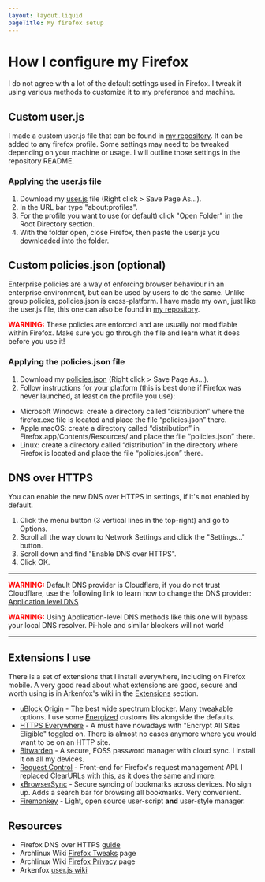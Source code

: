 ```yaml
---
layout: layout.liquid
pageTitle: My firefox setup
---
```


# How I configure my Firefox

I do not agree with a lot of the default settings used in Firefox. I tweak it using various methods to customize it to my preference and machine.

## Custom user.js

I made a custom user.js file that can be found in [my repository](https://github.com/Kellegram/my-firefox-setup). It can be added to any firefox profile. Some settings may need to be tweaked depending on your machine or usage. I will outline those settings in the repository README.

### Applying the user.js file

1. Download my [user.js](https://raw.githubusercontent.com/Kellegram/my-firefox-setup/master/user.js) file (Right click > Save Page As...).
2. In the URL bar type "about:profiles".
3. For the profile you want to use (or default) click "Open Folder" in the Root Directory section.
4. With the folder open, close Firefox, then paste the user.js you downloaded into the folder.

## Custom policies.json (optional)

Enterprise policies are a way of enforcing browser behaviour in an enterprise environment, but can be used by users to do the same. Unlike group policies, policies.json is cross-platform. I have made my own, just like the user.js file, this one can also be found in [my repository](https://github.com/Kellegram/my-firefox-setup).

<span style="color:red"> **WARNING:**</span> These policies are enforced and are usually not modifiable within Firefox. Make sure you go through the file and learn what it does before you use it!

### Applying the policies.json file

1. Download my [policies.json](https://raw.githubusercontent.com/Kellegram/my-firefox-setup/master/policies.json) (Right click > Save Page As...).
2. Follow instructions for your platform (this is best done if Firefox was never launched, at least on the profile you use):

- Microsoft Windows: create a directory called “distribution” where the firefox.exe file is located and place the file “policies.json” there.
- Apple macOS: create a directory called “distribution” in Firefox.app/Contents/Resources/ and place the file “policies.json” there.
- Linux: create a directory called “distribution” in the directory where Firefox is located and place the file “policies.json” there.

## DNS over HTTPS

You can enable the new DNS over HTTPS in settings, if it's not enabled by default.

1. Click the menu button (3 vertical lines in the top-right) and go to Options.
2. Scroll all the way down to Network Settings and click the "Settings..." button.
3. Scroll down and find "Enable DNS over HTTPS".
4. Click OK.

---

<span style="color:red"> **WARNING:**</span> Default DNS provider is Cloudflare, if you do not trust Cloudflare, use the following link to learn how to change the DNS provider: [Application level DNS](https://wiki.archlinux.org/index.php/Domain_name_resolution#Application-level_DNS)

<span style="color:red"> **WARNING:**</span> Using Application-level DNS methods like this one will bypass your local DNS resolver. Pi-hole and similar blockers will not work!

---

## Extensions I use

There is a set of extensions that I install everywhere, including on Firefox mobile. A very good read about what extensions are good, secure and worth using is in Arkenfox's wiki in the [Extensions](https://github.com/arkenfox/user.js/wiki/4.1-Extensions) section.

- [uBlock Origin](https://addons.mozilla.org/en-GB/firefox/addon/ublock-origin/) - The best wide spectrum blocker. Many tweakable options. I use some [Energized](https://energized.pro/) customs lits alongside the defaults.
- [HTTPS Everywhere](https://addons.mozilla.org/en-GB/firefox/addon/https-everywhere/) - A must have nowadays with "Encrypt All Sites Eligible" toggled on. There is almost no cases anymore where you would want to be on an HTTP site.
- [Bitwarden](https://addons.mozilla.org/en-GB/firefox/addon/bitwarden-password-manager/) - A secure, FOSS password manager with cloud sync. I install it on all my devices.
- [Request Control](https://addons.mozilla.org/en-US/firefox/addon/requestcontrol/) - Front-end for Firefox's request management API. I replaced [ClearURLs](https://addons.mozilla.org/en-US/firefox/addon/clearurls/) with this, as it does the same and more.
- [xBrowserSync](https://addons.mozilla.org/en-US/firefox/addon/xbs/) - Secure syncing of bookmarks across devices. No sign up. Adds a search bar for browsing all bookmarks. Very convenient.
- [Firemonkey](https://addons.mozilla.org/en-US/firefox/addon/firemonkey/) - Light, open source user-script **and** user-style manager.

## Resources

- Firefox DNS over HTTPS [guide](https://support.mozilla.org/en-US/kb/firefox-dns-over-https)
- Archlinux Wiki [Firefox Tweaks](https://wiki.archlinux.org/index.php/Firefox/Tweaks) page
- Archlinux Wiki [Firefox Privacy](https://wiki.archlinux.org/index.php/Firefox/Privacy) page
- Arkenfox [user.js wiki](https://github.com/arkenfox/user.js/wiki)
